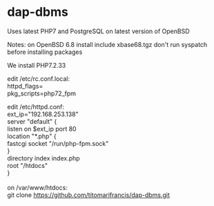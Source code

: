 # dap-dbms
Uses latest PHP7 and PostgreSQL on latest version of OpenBSD

Notes:
on OpenBSD 6.8 install include xbase68.tgz
don't run syspatch before installing packages

We install PHP7.2.33

edit /etc/rc.conf.local:</br>
  httpd_flags=</br>
  pkg_scripts=php72_fpm</br>

edit /etc/httpd.conf:</br>
ext_ip="192.168.253.138"</br>
server "default" {</br>
      listen on $ext_ip port 80</br>
      location "*.php" {</br>
            fastcgi socket "/run/php-fpm.sock"</br>
      }</br>
      directory index index.php</br>
      root "/htdocs"</br>
}</br>
</br>
on /var/www/htdocs:</br>
git clone https://github.com/titomarifrancis/dap-dbms.git

